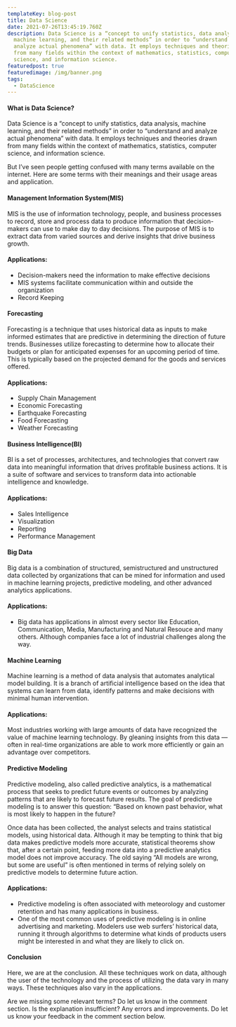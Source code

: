 ```yaml
---
templateKey: blog-post
title: Data Science
date: 2021-07-26T13:45:19.760Z
description: Data Science is a “concept to unify statistics, data analysis,
  machine learning, and their related methods” in order to “understand and
  analyze actual phenomena” with data. It employs techniques and theories drawn
  from many fields within the context of mathematics, statistics, computer
  science, and information science.
featuredpost: true
featuredimage: /img/banner.png
tags:
  - DataScience
---
```

#### What is Data Science?

Data Science is a “concept to unify statistics, data analysis, machine learning, and their related methods” in order to “understand and analyze actual phenomena” with data. It employs techniques and theories drawn from many fields within the context of mathematics, statistics, computer science, and information science.

But I’ve seen people getting confused with many terms available on the internet. Here are some terms with their meanings and their usage areas and application.

#### Management Information System(MIS)

MIS is the use of information technology, people, and business processes to record, store and process data to produce information that decision-makers can use to make day to day decisions. The purpose of MIS is to extract data from varied sources and derive insights that drive business growth.

#### Applications:

* Decision-makers need the information to make effective decisions
* MIS systems facilitate communication within and outside the organization
* Record Keeping

#### Forecasting

Forecasting is a technique that uses historical data as inputs to make informed estimates that are predictive in determining the direction of future trends. Businesses utilize forecasting to determine how to allocate their budgets or plan for anticipated expenses for an upcoming period of time. This is typically based on the projected demand for the goods and services offered.

#### Applications:

* Supply Chain Management
* Economic Forecasting
* Earthquake Forecasting
* Food Forecasting
* Weather Forecasting

#### Business Intelligence(BI)

BI is a set of processes, architectures, and technologies that convert raw data into meaningful information that drives profitable business actions. It is a suite of software and services to transform data into actionable intelligence and knowledge.

#### Applications:

* Sales Intelligence
* Visualization
* Reporting
* Performance Management

#### Big Data

Big data is a combination of structured, semistructured and unstructured data collected by organizations that can be mined for information and used in machine learning projects, predictive modeling, and other advanced analytics applications.

#### Applications:

* Big data has applications in almost every sector like Education, Communication, Media, Manufacturing and Natural Resouce and many others. Although companies face a lot of industrial challenges along the way.

#### Machine Learning

Machine learning is a method of data analysis that automates analytical model building. It is a branch of artificial intelligence based on the idea that systems can learn from data, identify patterns and make decisions with minimal human intervention.

#### Applications:

Most industries working with large amounts of data have recognized the value of machine learning technology. By gleaning insights from this data — often in real-time organizations are able to work more efficiently or gain an advantage over competitors.

#### Predictive Modeling

Predictive modeling, also called predictive analytics, is a mathematical process that seeks to predict future events or outcomes by analyzing patterns that are likely to forecast future results. The goal of predictive modeling is to answer this question: “Based on known past behavior, what is most likely to happen in the future?

Once data has been collected, the analyst selects and trains statistical models, using historical data. Although it may be tempting to think that big data makes predictive models more accurate, statistical theorems show that, after a certain point, feeding more data into a predictive analytics model does not improve accuracy. The old saying “All models are wrong, but some are useful” is often mentioned in terms of relying solely on predictive models to determine future action.

#### Applications:

* Predictive modeling is often associated with meteorology and customer retention and has many applications in business.
* One of the most common uses of predictive modeling is in online advertising and marketing. Modelers use web surfers’ historical data, running it through algorithms to determine what kinds of products users might be interested in and what they are likely to click on.

#### Conclusion

Here, we are at the conclusion. All these techniques work on data, although the user of the technology and the process of utilizing the data vary in many ways. These techniques also vary in the applications.

Are we missing some relevant terms? Do let us know in the comment section. Is the explanation insufficient? Any errors and improvements. Do let us know your feedback in the comment section below.